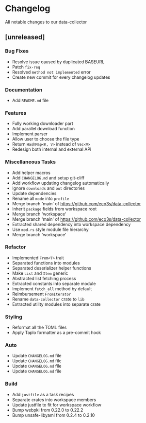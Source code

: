 # Changelog

All notable changes to our data-collector

## [unreleased]

### Bug Fixes

- Resolve issue caused by duplicated BASEURL
- Patch `fix-req`
- Resolved `method not implemented` error
- Create new commit for every changelog updates

### Documentation

- Add `README.md` file

### Features

- Fully working downloader part
- Add parallel download function
- Implement parser
- Allow user to choose the file type
- Return `HashMap<K, V>` instead of `Vec<V>`
- Redesign both internal and external API

### Miscellaneous Tasks

- Add helper macros
- Add `CHANGELOG.md` and setup git-cliff
- Add workflow updating changelog automatically
- Ignore `downloads` and `out` directories
- Update dependencies
- Rename all `mode` into `profile`
- Merge branch 'main' of https://github.com/eco3s/data-collector
- Inherit `package` fields from workspace root
- Merge branch 'workspace'
- Merge branch 'main' of https://github.com/eco3s/data-collector
- Extracted shared dependency into workspace dependency
- Use `mod.rs` style module file hierarchy
- Merge branch 'workspace'

### Refactor

- Implemented `From<T>` trait
- Separated functions into modules
- Separated deserializer helper functions
- Make `List` and `Item` generic
- Abstracted list fetching process
- Extracted constants into separate module
- Implement `fetch_all` method by default
- Reimbursement `FromIterator`
- Rename `data-collector` crate to `lib`
- Extracted utility modules into separate crate

### Styling

- Reformat all the TOML files
- Apply Taplo formatter as a pre-commit hook

### Auto

- Update `CHANGELOG.md` file
- Update `CHANGELOG.md` file
- Update `CHANGELOG.md` file
- Update `CHANGELOG.md` file

### Build

- Add `justfile` as a task recipes
- Separate crates into workspace members
- Update justfile to fit for workspace workflow
- Bump webpki from 0.22.0 to 0.22.2
- Bump unsafe-libyaml from 0.2.4 to 0.2.10

<!-- generated by git-cliff. NEVER EDIT THIS FILE DIRECTLY -->
